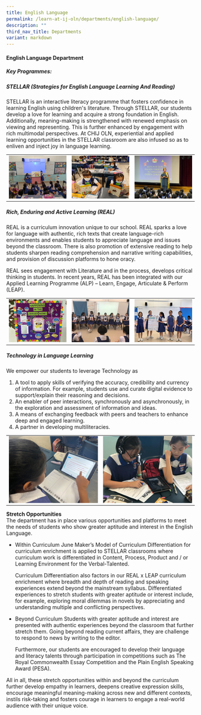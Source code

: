 ```yaml
---
title: English Language
permalink: /learn-at-ij-oln/departments/english-language/
description: ""
third_nav_title: Departments
variant: markdown
---
```

#### English Language Department
##### Key Programmes: 
##### STELLAR (Strategies for English Language Learning And Reading) 

STELLAR is an interactive literacy programme that fosters confidence in learning English using children's literature. Through STELLAR, our students develop a love for learning and acquire a strong foundation in English. Additionally, meaning-making is strengthened with renewed emphasis on viewing and representing. This is further enhanced by engagement with rich multimodal perspectives. At CHIJ OLN, experiential and applied learning opportunities in the STELLAR classroom are also infused so as to enliven and inject joy in language learning. 
<table style="border-collapse: collapse; width: 100%;" border="0">
<tbody>
<tr>
<td><img src="/images/Depts/EL/STELLAR_in_action_w.jpg"></td>
<td><img src="/images/Depts/EL/Reading_as_a_way_of_life_w.jpg"></td>
	<td><img src="/images/Depts/EL/The_Queen_s_Challenge_w.jpg"></td>
</tr>
</tbody>
</table>

##### Rich, Enduring and Active Learning (REAL)
REAL is a curriculum innovation unique to our school. REAL sparks a love for language with authentic, rich texts that create language-rich environments and enables students to appreciate language and issues beyond the classroom. There is also promotion of extensive reading to help students sharpen reading comprehension and narrative writing capabilities, and provision of discussion platforms to hone oracy. 

REAL sees engagement with Literature and in the process, develops critical thinking in students. In recent years, REAL has been integrated with our Applied Learning Programme (ALP) – Learn, Engage, Articulate &amp; Perform (LEAP).
<table style="border-collapse: collapse; width: 100%;" border="0">
<tbody><tr>
<td><img src="/images/Depts/EL/Library_Programme_in_line_with_REAL_w.jpg"></td>
<td><img src="/images/Depts/EL/Hotseating_with_Narnia_w.jpg"></td>
	<td><img src="/images/Depts/EL/REAL_Presentations_w.jpg"></td>
</tr></tbody></table>

##### Technology in Language Learning
We empower our students to leverage Technology as 
1. A tool to apply skills of verifying the accuracy, credibility and currency of information. For example, students use and curate digital evidence to support/explain their reasoning and decisions.
2. An enabler of peer interactions, synchronously and asynchronously, in the exploration and assessment of information and ideas.  
3. A means of exchanging feedback with peers and teachers to enhance deep and engaged learning. 
4. A partner in developing multiliteracies.

<table style="border-collapse: collapse; width: 100%;" border="0">
<tbody><tr>
<td><img src="/images/Depts/EL/Nearpod_w.jpg"></td>
<td><img src="/images/Depts/EL/Peer_Feedback_with_Tech_w.jpg"></td>
</tr></tbody></table>

**Stretch Opportunities**<br>
The department has in place various opportunities and platforms to meet the needs of students who show greater aptitude and interest in the English Language.

* Within Curriculum
June Maker’s Model of Curriculum Differentiation for curriculum enrichment is applied to STELLAR classrooms where curriculum work is differentiated in Content, Process, Product and / or Learning Environment for the Verbal-Talented. 

  Curriculum Differentiation also factors in our REAL x LEAP curriculum enrichment where breadth and depth of reading and speaking experiences extend beyond the mainstream syllabus. Differentiated experiences to stretch students with greater aptitude or interest include, for example, exploring moral dilemmas in novels by appreciating and understanding multiple and conflicting perspectives. 
 
* Beyond Curriculum
Students with greater aptitude and interest are presented with authentic experiences beyond the classroom that further stretch them. Going beyond reading current affairs, they are challenge to respond to news by writing to the editor. 

  Furthermore, our students are encouraged to develop their language and literacy talents through participation in competitions such as The Royal Commonwealth Essay Competition and the Plain English Speaking Award (PESA). 

All in all, these stretch opportunities within and beyond the curriculum further develop empathy in learners, deepens creative expression skills, encourage meaningful meaning-making across new and different contexts, instils risk-taking and fosters courage in learners to engage a real-world audience with their unique voice.